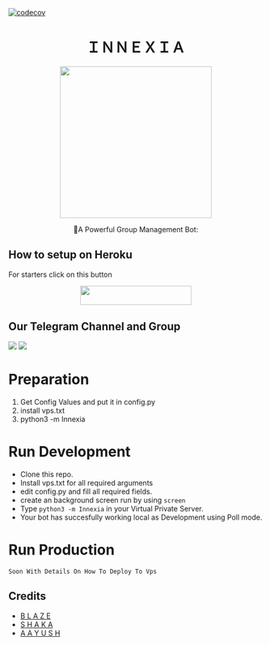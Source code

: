 [![codecov](https://codecov.io/gh/TeamRexoma/Yuriko/branch/master/graph/badge.svg?token=M4U97ZU3N2)](https://codecov.io/gh/TeamRexoma/Innexia)

<h1 align="center">ＩＮＮＥＸＩＡ</h3> 
<p align="center"><a href="https://t.meRexomaUpDate"><img src="https://telegra.ph/file/f67af9df44f901b4ac7f8.jpg" width="300"></a></p>
<p align="center">
    📍A Powerful Group Management Bot:

## How to setup on Heroku 
For starters click on this button 

<p align="center"><a href="https://heroku.com/deploy?https://github.com/itskingop/Innexia111AS"> <img src="https://img.shields.io/badge/Deploy%20To%20Heroku-green?style=for-the-badge&logo=heroku" width="220" height="38.45"/></a></p>

## Our Telegram Channel and Group

<a href="https://t.me/RexomaSupport"><img src="https://img.shields.io/badge/Join-Group%20Support-black.svg?style=for-the-badge&logo=Telegram"></a> <a href="https://t.me/RexomaUpDate"><img src="https://img.shields.io/badge/Join-Updates%20Channel-black.svg?style=for-the-badge&logo=Telegram"></a>

# Preparation

1. Get Config Values and put it in config.py
2. install vps.txt 
4. python3 -m Innexia

# Run Development

- Clone this repo.
- Install vps.txt for all required arguments
- edit config.py  and fill all required fields.
- create an background screen run by using `screen`
- Type `python3 -m Innexia` in your Virtual Private Server.
- Your bot has succesfully working local as Development using Poll mode.

# Run Production

`Soon With Details On How To Deploy To Vps`

## Credits 
*   [B L A Z E](https://telegram.dog/PiroxPower)
*   [S H A K A](https://telegram.dog/ShakaOp)
*   [A A Y U S H](https://telegram.dog/Op_Aayu)
